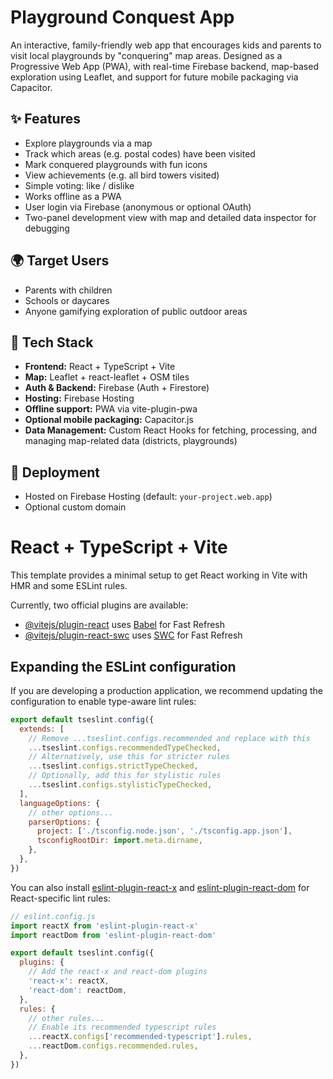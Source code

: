 # Playground Conquest App

An interactive, family-friendly web app that encourages kids and parents to visit local playgrounds by "conquering" map areas. Designed as a Progressive Web App (PWA), with real-time Firebase backend, map-based exploration using Leaflet, and support for future mobile packaging via Capacitor.

## ✨ Features

- Explore playgrounds via a map
- Track which areas (e.g. postal codes) have been visited
- Mark conquered playgrounds with fun icons
- View achievements (e.g. all bird towers visited)
- Simple voting: like / dislike
- Works offline as a PWA
- User login via Firebase (anonymous or optional OAuth)
- Two-panel development view with map and detailed data inspector for debugging

## 🌍 Target Users

- Parents with children
- Schools or daycares
- Anyone gamifying exploration of public outdoor areas

## 🧱 Tech Stack

- **Frontend:** React + TypeScript + Vite
- **Map:** Leaflet + react-leaflet + OSM tiles
- **Auth & Backend:** Firebase (Auth + Firestore)
- **Hosting:** Firebase Hosting
- **Offline support:** PWA via vite-plugin-pwa
- **Optional mobile packaging:** Capacitor.js
- **Data Management:** Custom React Hooks for fetching, processing, and managing map-related data (districts, playgrounds)

## 🚀 Deployment

- Hosted on Firebase Hosting (default: `your-project.web.app`)
- Optional custom domain

# React + TypeScript + Vite

This template provides a minimal setup to get React working in Vite with HMR and some ESLint rules.

Currently, two official plugins are available:

- [@vitejs/plugin-react](https://github.com/vitejs/vite-plugin-react/blob/main/packages/plugin-react) uses [Babel](https://babeljs.io/) for Fast Refresh
- [@vitejs/plugin-react-swc](https://github.com/vitejs/vite-plugin-react/blob/main/packages/plugin-react-swc) uses [SWC](https://swc.rs/) for Fast Refresh

## Expanding the ESLint configuration

If you are developing a production application, we recommend updating the configuration to enable type-aware lint rules:

```js
export default tseslint.config({
  extends: [
    // Remove ...tseslint.configs.recommended and replace with this
    ...tseslint.configs.recommendedTypeChecked,
    // Alternatively, use this for stricter rules
    ...tseslint.configs.strictTypeChecked,
    // Optionally, add this for stylistic rules
    ...tseslint.configs.stylisticTypeChecked,
  ],
  languageOptions: {
    // other options...
    parserOptions: {
      project: ['./tsconfig.node.json', './tsconfig.app.json'],
      tsconfigRootDir: import.meta.dirname,
    },
  },
})
```

You can also install [eslint-plugin-react-x](https://github.com/Rel1cx/eslint-react/tree/main/packages/plugins/eslint-plugin-react-x) and [eslint-plugin-react-dom](https://github.com/Rel1cx/eslint-react/tree/main/packages/plugins/eslint-plugin-react-dom) for React-specific lint rules:

```js
// eslint.config.js
import reactX from 'eslint-plugin-react-x'
import reactDom from 'eslint-plugin-react-dom'

export default tseslint.config({
  plugins: {
    // Add the react-x and react-dom plugins
    'react-x': reactX,
    'react-dom': reactDom,
  },
  rules: {
    // other rules...
    // Enable its recommended typescript rules
    ...reactX.configs['recommended-typescript'].rules,
    ...reactDom.configs.recommended.rules,
  },
})
```
